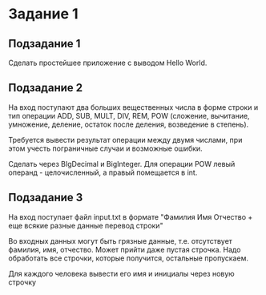# Задание 1
 
## Подзадание 1

Сделать простейшее приложение с выводом Hello World.

## Подзадание 2 

На вход поступают два больших вещественных числа в форме строки и тип операции ADD, SUB, MULT, DIV, REM, POW (сложение, вычитание, умножение, деление, остаток после деления, возведение в степень).

Требуется вывести результат операции между двумя числами, при этом учесть пограничные случаи и возможные ошибки.

Сделать через BIgDecimal и BigInteger. Для операции POW левый операнд - целочисленный, а правый помещается в int.

## Подзадание 3

На вход поступает файл input.txt в формате "Фамилия Имя Отчество + еще всякие разные данные перевод строки"

Во входных данных могут быть грязные данные, т.е. отсутствует фамилия, имя, отчество. Может прийти даже пустая строчка. Надо обработать все строчки, которые получится, остальные пропускаем.

Для каждого человека вывести его имя и инициалы через новую строчку
